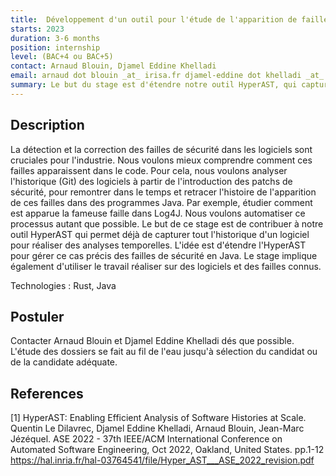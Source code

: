 ```yaml
---
title:  Développement d'un outil pour l'étude de l'apparition de failles de sécurité dans du code Java
starts: 2023
duration: 3-6 months
position: internship
level: (BAC+4 ou BAC+5)
contact: Arnaud Blouin, Djamel Eddine Khelladi
email: arnaud dot blouin _at_ irisa.fr djamel-eddine dot khelladi _at_ irisa.fr
summary: Le but du stage est d'étendre notre outil HyperAST, qui capture l'historique Git d'un logiciel Java, pour étudier comment les failles de sécurité apparaissent dans le code.
---
```


## Description

La détection et la correction des failles de sécurité dans les logiciels sont cruciales pour l'industrie.
Nous voulons mieux comprendre comment ces failles apparaissent dans le code. Pour cela, nous voulons analyser l'historique (Git) des logiciels à partir de l'introduction des patchs de sécurité, pour remontrer dans le temps et retracer l'histoire de l'apparition de ces failles dans des programmes Java. Par exemple, étudier comment est apparue la fameuse faille dans Log4J. Nous voulons automatiser ce processus autant que possible. Le but de ce stage est de contribuer à notre outil HyperAST qui permet déjà de capturer tout l'historique d'un logiciel pour réaliser des analyses temporelles. L'idée est d'étendre l'HyperAST pour gérer ce cas précis des failles de sécurité en Java. Le stage implique également d'utiliser le travail réaliser sur des logiciels et des failles connus.

Technologies : Rust, Java

## Postuler

Contacter Arnaud Blouin et Djamel Eddine Khelladi dés que possible.
L'étude des dossiers se fait au fil de l'eau jusqu'à sélection du candidat ou de la candidate adéquate.


## References

[1] HyperAST: Enabling Efficient Analysis of Software Histories at Scale. Quentin Le Dilavrec, Djamel Eddine Khelladi, Arnaud Blouin, Jean-Marc Jézéquel. ASE 2022 - 37th IEEE/ACM International Conference on Automated Software Engineering, Oct 2022, Oakland, United States. pp.1-12
https://hal.inria.fr/hal-03764541/file/Hyper_AST___ASE_2022_revision.pdf